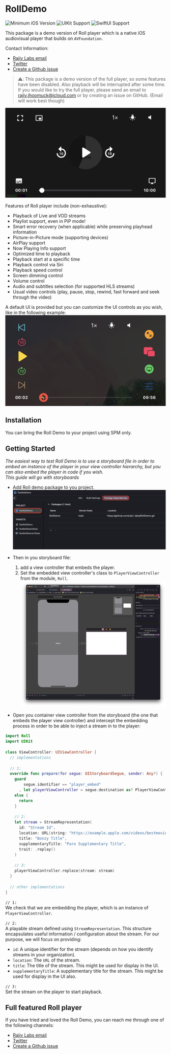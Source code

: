 # RollDemo
![Minimum iOS Version](https://img.shields.io/badge/iOS%20Deployment%20Target-iOS%2012.0-blue)
![UIKit Support](https://img.shields.io/badge/UIKit-Supported-green)
![SwiftUI Support](https://img.shields.io/badge/SwiftUI-In%20Progress-red)


This package is a demo version of Roll player which is a native iOS audiovisual player that builds on `AVFoundation`.

Contact Information:
- [Rajiv Labs email](mailto:rajiv.jhoomuck@icloud.com)
- [Twitter](https://twitter.com/rajivjhoomuck)
- [Create a Github issue](https://github.com/rajiv-labs/RollDemo/issues/new)

> ⚠️: This package is a demo version of the full player, so some features have been disabled. Also playback will be interrupted after some time. If you would like to try the full player, please send an email to rajiv.jhoomuck@icloud.com or by creating an issue on GitHub. (Email will work best though)

![Default Roll Player UI](./markdown-assets/readme/default-ui.jpeg)

Features of Roll player include (non-exhaustive):
- Playback of Live and VOD streams
- Playlist support, even in PiP mode!
- Smart error recovery (when applicable) while preserving playhead information
- Picture-in-Picture mode (supporting devices)
- AirPlay support
- Now Playing Info support
- Optimized time to playback
- Playback start at a specific time
- Playback control via Siri
- Playback speed control
- Screen dimming control
- Volume control
- Audio and subtitles selection (for supported HLS streams)
- Usual video controls (play, pause, stop, rewind, fast forward and seek through the video)

A default UI is provided but you can customize the UI controls as you wish, like in the following example:
![Eccentric Roll Player UI showing customization](./markdown-assets/readme/eccentric-ui.jpeg)

## Installation
You can bring the Roll Demo to your project using SPM only.

## Getting Started
*The easiest way to test Roll Demo is to use a storyboard file in order to embed an instance of the player in your view controller hierarchy, but you can also embed the player in code if you wish.<br>
This guide will go with storyboards*

- Add Roll demo package to you project.
![Adding Roll Demo as a dependency to you project in Xcode](./markdown-assets/readme/roll-demo-dependency.png)

- Then in you storyboard file:
  1) add a view controller that embeds the player.
  2) Set the embedded view controller's class to `PlayerViewController` from the module, `Roll`.
  ![Embedding the player in your storyboard](./markdown-assets/readme/embed-player-storyboard.png)

- Open you container view controller from the storyboard (the one that embeds the player view controller) and intercept the embedding process in order to be able to inject a stream in to the player:
```swift
import Roll
import UIKit

class ViewController: UIViewController {
  // implementations

  // 1:
  override func prepare(for segue: UIStoryboardSegue, sender: Any?) {
    guard
        segue.identifier == "player_embed"
      , let playerViewController = segue.destination as? PlayerViewController
    else {
      return
    }

    // 2:
    let stream = StreamRepresentation(
      id: "Stream Id",
      location: URL(string: "https://example.apple.com/videos/bestmovie/master.m3u8")!,
      title: "Bonzy Title",
      supplementaryTitle: "Paro Supplementary Title",
      trait: .replay()
    )

    // 3:
    playerViewController.replace(stream: stream)
  }

  // other implementations
}
```
`// 1:`<br>
We check that we are embedding the player, which is an instance of `PlayerViewController`.


`// 2:` <br>
A playable stream defined using `StreamRepresentation`. This structure encapsulates useful information / configuration about the stream. For our purpose, we will focus on providing:
  - `id`: A unique identifier for the stream (depends on how you identify streams in your organization).
  - `location`: The `URL` of the stream.
  - `title`: The title of the stream. This might be used for display in the UI.
  - `supplementaryTitle`: A supplementary title for the stream. This might be used for display in the UI also.

`// 3:` <br>
Set the stream on the player to start playback.

## Full featured Roll player
If you have tried and loved the Roll Demo, you can reach me through one of the following channels:
- [Rajiv Labs email](mailto:rajiv.jhoomuck@icloud.com)
- [Twitter](https://twitter.com/rajivjhoomuck)
- [Create a Github issue](https://github.com/rajiv-labs/RollDemo/issues/new)
